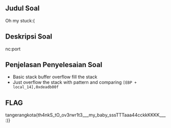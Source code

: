 ## Judul Soal
Oh my stuck:(

## Deskripsi Soal
nc:port

## Penjelasan Penyelesaian Soal
- Basic stack buffer overflow fill the stack
- Just overflow the stack with pattern and comparing `[EBP + local_14],0xdeadb00f`

## FLAG
tangerangkota{th4nkS_tO_ov3rwr1t3___my_baby_sssTTTaaa44cckkKKKK___:)}
